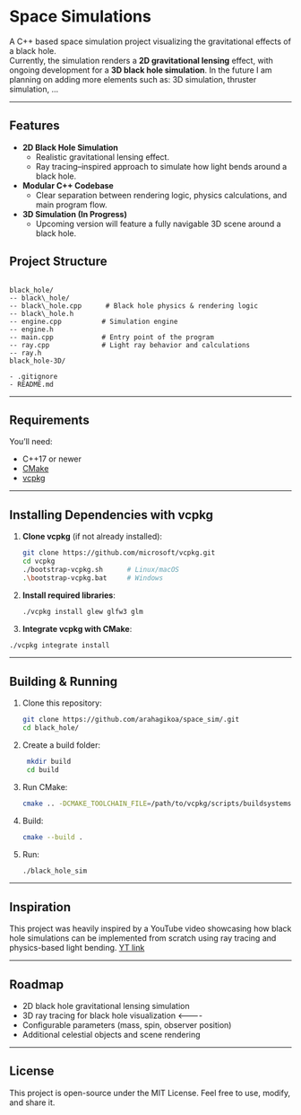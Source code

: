 # Space Simulations

A C++ based space simulation project visualizing the gravitational effects of a black hole.  
Currently, the simulation renders a **2D gravitational lensing** effect, with ongoing development for a **3D black hole simulation**.
In the future I am planning on adding more elements such as: 3D simulation, thruster simulation, ...

---

## Features
- **2D Black Hole Simulation**  
  - Realistic gravitational lensing effect.
  - Ray tracing–inspired approach to simulate how light bends around a black hole.
- **Modular C++ Codebase**  
  - Clear separation between rendering logic, physics calculations, and main program flow.
- **3D Simulation (In Progress)**  
  - Upcoming version will feature a fully navigable 3D scene around a black hole.


## Project Structure
```

black_hole/
-- black\_hole/
-- black\_hole.cpp      # Black hole physics & rendering logic
-- black\_hole.h
-- engine.cpp          # Simulation engine
-- engine.h
-- main.cpp            # Entry point of the program
-- ray.cpp             # Light ray behavior and calculations
-- ray.h
black_hole-3D/

- .gitignore
- README.md
```

---

## Requirements
You’ll need:
- C++17 or newer
- [CMake](https://cmake.org/download/)
- [vcpkg](https://github.com/microsoft/vcpkg)

---

## Installing Dependencies with vcpkg

1. **Clone vcpkg** (if not already installed):
   ```bash
   git clone https://github.com/microsoft/vcpkg.git
   cd vcpkg
   ./bootstrap-vcpkg.sh      # Linux/macOS
   .\bootstrap-vcpkg.bat     # Windows
   ```
2. **Install required libraries**:
   ```bash
   ./vcpkg install glew glfw3 glm
   ```
3.  **Integrate vcpkg with CMake**:
   ```bash
   ./vcpkg integrate install
   ``` 
---

## Building & Running
1. Clone this repository:
   ```bash
   git clone https://github.com/arahagikoa/space_sim/.git
   cd black_hole/
   ```

2. Create a build folder:

   ```bash
    mkdir build
    cd build
   ```
3. Run CMake:

   ```bash
   cmake .. -DCMAKE_TOOLCHAIN_FILE=/path/to/vcpkg/scripts/buildsystems/vcpkg.cmake
   ```
4. Build:
   ```bash
   cmake --build .
   ```
5. Run:
   ```bash
   ./black_hole_sim
   ```

---

## Inspiration

This project was heavily inspired by a YouTube video showcasing how black hole simulations can be implemented from scratch using ray tracing and physics-based light bending. [YT link](https://www.youtube.com/watch?v=8-B6ryuBkCM)

---

##  Roadmap

* 2D black hole gravitational lensing simulation
* 3D ray tracing for black hole visualization <----
* Configurable parameters (mass, spin, observer position)
* Additional celestial objects and scene rendering

---

## License

This project is open-source under the MIT License. Feel free to use, modify, and share it.
